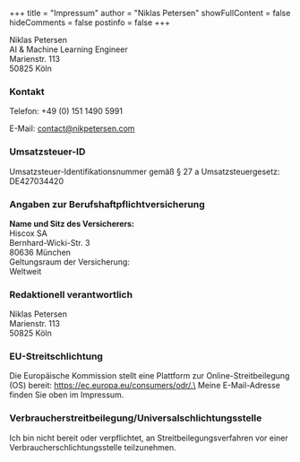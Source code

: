 +++
title = "Impressum"
author = "Niklas Petersen"
showFullContent = false
hideComments = false
postinfo = false
+++

Niklas Petersen\
AI & Machine Learning Engineer\
Marienstr. 113\
50825 Köln

### Kontakt
Telefon: +49 (0) 151 1490 5991
<!-- Telefax: +49 (0) 123 44 55 99\ -->
E-Mail: contact@nikpetersen.com

### Umsatzsteuer-ID
Umsatzsteuer-Identifikationsnummer gemäß § 27 a Umsatzsteuergesetz:\
DE427034420

### Angaben zur Berufshaftpflichtversicherung
**Name und Sitz des Versicherers:**\
Hiscox SA\
Bernhard-Wicki-Str. 3\
80636 München\
Geltungsraum der Versicherung:\
Weltweit

### Redaktionell verantwortlich
Niklas Petersen\
Marienstr. 113\
50825 Köln

### EU-Streitschlichtung
Die Europäische Kommission stellt eine Plattform zur Online-Streitbeilegung (OS) bereit: https://ec.europa.eu/consumers/odr/.\
Meine E-Mail-Adresse finden Sie oben im Impressum.

### Verbraucherstreitbeilegung/Universalschlichtungsstelle
Ich bin nicht bereit oder verpflichtet, an Streitbeilegungsverfahren vor einer Verbraucherschlichtungsstelle teilzunehmen.